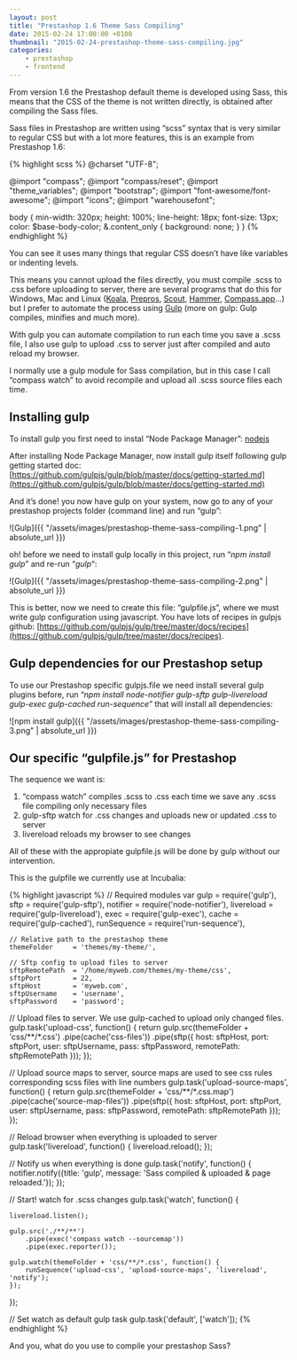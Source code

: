```yaml
---
layout: post
title: "Prestashop 1.6 Theme Sass Compiling"
date: 2015-02-24 17:00:00 +0100
thumbnail: "2015-02-24-prestashop-theme-sass-compiling.jpg"
categories:
    - prestashop
    - frontend
---
```

From version 1.6 the Prestashop default theme is developed using Sass, this means that the CSS of the theme is not written directly, is obtained after compiling the Sass files.

Sass files in Prestashop are written using “scss” syntax that is very similar to regular CSS but with a lot more features, this is an example from Prestashop 1.6:

{% highlight scss %}
@charset "UTF-8";

@import "compass";
@import "compass/reset";
@import "theme_variables";
@import "bootstrap";
@import "font-awesome/font-awesome";
@import "icons";
@import "warehousefont";

body {
    min-width: 320px;
    height: 100%;
    line-height: 18px;
    font-size: 13px;
    color: $base-body-color;
    &.content_only {
        background: none;
    }
}
{% endhighlight %}

You can see it uses many things that regular CSS doesn’t have like variables or indenting levels.

This means you cannot upload the files directly, you must compile .scss to .css before uploading to server, there are several programs that do this for Windows, Mac and Linux ([Koala](http://koala-app.com/), [Prepros](https://prepros.io/), [Scout](http://mhs.github.io/scout-app/), [Hammer](http://hammerformac.com/), [Compass.app](http://compass.kkbox.com/)…) but I prefer to automate the process using [Gulp](http://gulpjs.com/) (more on gulp: Gulp compiles, minifies and much more).

With gulp you can automate compilation to run each time you save a .scss file, I also use gulp to upload .css to server just after compiled and auto reload my browser.

I normally use a gulp module for Sass compilation, but in this case I call “compass watch” to avoid recompile and upload all .scss source files each time.

Installing gulp
---------------

To install gulp you first need to instal “Node Package Manager”: [nodejs](http://nodejs.org/)

After installing Node Package Manager, now install gulp itself following gulp getting started doc: [https://github.com/gulpjs/gulp/blob/master/docs/getting-started.md](https://github.com/gulpjs/gulp/blob/master/docs/getting-started.md)

And it’s done! you now have gulp on your system, now go to any of your prestashop projects folder (command line) and run “gulp”:

![Gulp]({{ "/assets/images/prestashop-theme-sass-compiling-1.png" | absolute_url }})

oh! before we need to install gulp locally in this project, run “_npm install gulp_” and re-run “_gulp_“:

![Gulp]({{ "/assets/images/prestashop-theme-sass-compiling-2.png" | absolute_url }})

This is better, now we need to create this file: “gulpfile.js”, where we must write gulp configuration using javascript. You have lots of recipes in gulpjs github: [https://github.com/gulpjs/gulp/tree/master/docs/recipes](https://github.com/gulpjs/gulp/tree/master/docs/recipes).

Gulp dependencies for our Prestashop setup
------------------------------------------

To use our Prestashop specific gulpjs.file we need install several gulp plugins before, run “_npm install node-notifier gulp-sftp gulp-livereload gulp-exec gulp-cached run-sequence_” that will install all dependencies:

![npm install gulp]({{ "/assets/images/prestashop-theme-sass-compiling-3.png" | absolute_url }})

Our specific “gulpfile.js” for Prestashop
-----------------------------------------

The sequence we want is:

1. “compass watch” compiles .scss to .css each time we save any .scss file compiling only necessary files
2. gulp-sftp watch for .css changes and uploads new or updated .css to server
3. livereload reloads my browser to see changes

All of these with the appropiate gulpfile.js will be done by gulp without our intervention.

This is the gulpfile we currently use at Incubalia:

{% highlight javascript %}
// Required modules
var gulp            = require('gulp'),
    sftp            = require('gulp-sftp'),
    notifier        = require('node-notifier'),
    livereload      = require('gulp-livereload'),
    exec            = require('gulp-exec'),
    cache           = require('gulp-cached'),
    runSequence     = require('run-sequence'),

    // Relative path to the prestashop theme
    themeFolder     = 'themes/my-theme/',

    // Sftp config to upload files to server
    sftpRemotePath  = '/home/myweb.com/themes/my-theme/css',
    sftpPort        = 22,
    sftpHost        = 'myweb.com',
    sftpUsername    = 'username',
    sftpPassword    = 'password';


// Upload files to server. We use gulp-cached to upload only changed files.
gulp.task('upload-css', function() {
    return gulp.src(themeFolder + 'css/**/*.css')
        .pipe(cache('css-files'))
        .pipe(sftp({
            host: sftpHost,
            port: sftpPort,
            user: sftpUsername,
            pass: sftpPassword,
            remotePath: sftpRemotePath
        }));
});

// Upload source maps to server, source maps are used to see css rules corresponding scss files with line numbers
gulp.task('upload-source-maps', function() {
    return gulp.src(themeFolder + 'css/**/*.css.map')
        .pipe(cache('source-map-files'))
        .pipe(sftp({
            host: sftpHost,
            port: sftpPort,
            user: sftpUsername,
            pass: sftpPassword,
            remotePath: sftpRemotePath
        }));
});

// Reload browser when everything is uploaded to server
gulp.task('livereload', function() {
    livereload.reload();
});

// Notify us when everything is done
gulp.task('notify', function() {
    notifier.notify({title: 'gulp', message: 'Sass compiled & uploaded & page reloaded.'});
});

// Start! watch for .scss changes
gulp.task('watch', function() {

    livereload.listen();

    gulp.src('./**/**')
        .pipe(exec('compass watch --sourcemap'))
        .pipe(exec.reporter());

    gulp.watch(themeFolder + 'css/**/*.css', function() {
        runSequence('upload-css', 'upload-source-maps', 'livereload', 'notify');
    });
});

// Set watch as default gulp task
gulp.task('default', ['watch']);
{% endhighlight %}

And you, what do you use to compile your prestashop Sass?

